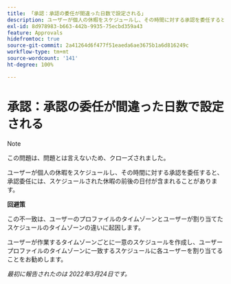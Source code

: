 ```yaml
---
title: 「承認：承認の委任が間違った日数で設定される」
description: ユーザーが個人の休暇をスケジュールし、その時間に対する承認を委任すると、承認委任には、スケジュールされた休暇の前後の日付が含まれることがあります。
exl-id: 8d978983-b663-442b-9935-75ecbd359a43
feature: Approvals
hidefromtoc: true
source-git-commit: 2a41264d6f477f51eaeda6ae3675b1a6d816249c
workflow-type: tm+mt
source-wordcount: '141'
ht-degree: 100%

---
```


# 承認：承認の委任が間違った日数で設定される

>[!NOTE]
>
>この問題は、問題とは言えないため、クローズされました。

ユーザーが個人の休暇をスケジュールし、その時間に対する承認を委任すると、承認委任には、スケジュールされた休暇の前後の日付が含まれることがあります。

**回避策**

この不一致は、ユーザーのプロファイルのタイムゾーンとユーザーが割り当てたスケジュールのタイムゾーンの違いに起因します。

ユーザーが作業するタイムゾーンごとに一意のスケジュールを作成し、ユーザープロファイルのタイムゾーンに一致するスケジュールに各ユーザーを割り当てることをお勧めします。

_最初に報告されたのは 2022年3月24日です。_
